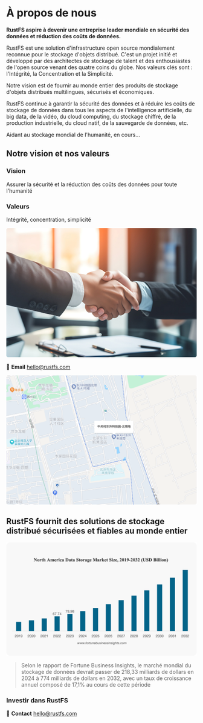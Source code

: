 # À propos de nous

**RustFS aspire à devenir une entreprise leader mondiale en sécurité des données et réduction des coûts de données.**

RustFS est une solution d'infrastructure open source mondialement reconnue pour le stockage d'objets distribué. C'est un projet initié et développé par des architectes de stockage de talent et des enthousiastes de l'open source venant des quatre coins du globe. Nos valeurs clés sont : l'Intégrité, la Concentration et la Simplicité.

Notre vision est de fournir au monde entier des produits de stockage d'objets distribués multilingues, sécurisés et économiques.

RustFS continue à garantir la sécurité des données et à réduire les coûts de stockage de données dans tous les aspects de l'intelligence artificielle, du big data, de la vidéo, du cloud computing, du stockage chiffré, de la production industrielle, du cloud natif, de la sauvegarde de données, etc.

Aidant au stockage mondial de l'humanité, en cours...

## Notre vision et nos valeurs

### Vision

Assurer la sécurité et la réduction des coûts des données pour toute l'humanité

### Valeurs

Intégrité, concentration, simplicité

![Vision et valeurs](./images/vision-values.png)



📧 **Email**
<hello@rustfs.com>

![Environnement de bureau](./images/office-location.png)

## RustFS fournit des solutions de stockage distribué sécurisées et fiables au monde entier

![Croissance du marché mondial du stockage de données](./images/market-growth.png)

> Selon le rapport de Fortune Business Insights, le marché mondial du stockage de données devrait passer de 218,33 milliards de dollars en 2024 à 774 milliards de dollars en 2032, avec un taux de croissance annuel composé de 17,1% au cours de cette période

### Investir dans RustFS

📧 **Contact**
<hello@rustfs.com>

